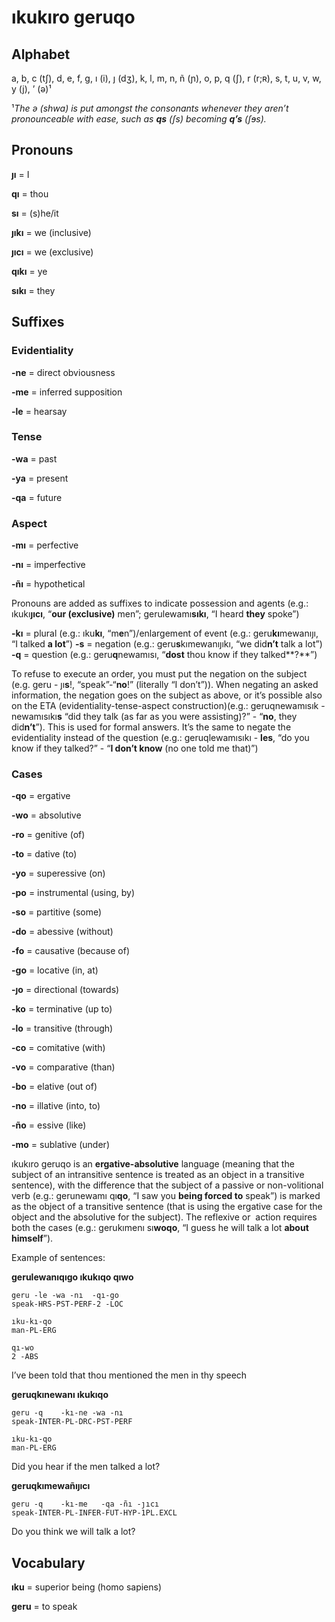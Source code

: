 # ıkukıro geruqo

## Alphabet

a, b, c (tʃ), d, e, f, g, ı (i), ȷ (dʒ), k, l, m, n, ñ (ɲ), o, p, q (ʃ), r (r;ʀ), s, t, u, v, w, y (j), ’ (ə)¹

¹*The ə (shwa) is put amongst the consonants whenever they aren’t pronounceable with ease, such as **qs** (ʃs) becoming **q’s** (ʃɘs).*

## Pronouns

**ȷı** = I

**qı** = thou

**sı** = (s)he/it

**ȷıkı** = we (inclusive)

**ȷıcı** = we (exclusive)

**qıkı** = ye

**sıkı** = they

## Suffixes

### Evidentiality

**-ne** = direct obviousness

**-me** = inferred supposition

**-le** = hearsay

### Tense

**-wa** = past

**-ya** = present

**-qa** = future

### Aspect

**-mı** = perfective

**-nı** = imperfective

**-ñı** = hypothetical

Pronouns are added as suffixes to indicate possession and agents (e.g.: ıkukı**ȷıcı**, “**our (exclusive)** men”; gerulewamı**sıkı**, “I heard **they** spoke”)

**-kı** = plural (e.g.: ıku**kı**, “m**e**n”)/enlargement of event (e.g.: geru**kı**mewanıȷı, “I talked **a lot**”)
**-s** = negation (e.g.: geru**s**kımewanıȷıkı, “we did**n’t** talk a lot”)
**-q** = question (e.g.: geru**q**newamısı, “**dost** thou know if they talked**?**”)

To refuse to execute an order, you must put the negation on the subject (e.g. geru - ȷı**s**!, “speak”-“**no**!” (literally “I don’t”)). When negating an asked information, the negation goes on the subject as above, or it’s possible also on the ETA (evidentiality-tense-aspect construction)(e.g.: geruqnewamısık - newamısıkı**s** “did they talk (as far as you were assisting)?” - “**no**, they did**n’t**”). This is used for formal answers. 
It’s the same to negate the evidentiality instead of the question (e.g.: geruqlewamısıkı - **les**, “do you know if they talked?” - “**I don’t know** (no one told me that)”)

### Cases

**-qo** = ergative

**-wo** = absolutive

**-ro** = genitive (of)

**-to** = dative (to)

**-yo** = superessive (on)

**-po** = instrumental (using, by)

**-so** = partitive (some)

**-do** = abessive (without)

**-fo** = causative (because of)

**-go** = locative (in, at)

**-ȷo** = directional (towards)

**-ko** = terminative (up to)

**-lo** = transitive (through)

**-co** = comitative (with)

**-vo** = comparative (than)

**-bo** = elative (out of)

**-no** = illative (into, to)

**-ño** = essive (like)

**-mo** = sublative (under)

ıkukıro geruqo is an **ergative-absolutive** language (meaning that the subject of an intransitive sentence is treated as an object in a transitive sentence), with the difference that the subject of a passive or non-volitional verb (e.g.: gerunewamı qı**qo**, “I saw you **being forced to** speak”) is marked as the object of a transitive sentence (that is using the ergative case for the object and the absolutive for the subject). The reflexive or  action requires both the cases (e.g.: gerukımenı sı**woqo**, “I guess he will talk a lot **about himself**”).

Example of sentences:

**gerulewanıqıgo ıkukıqo qıwo**

```
geru -le -wa -nı  -qı-go
speak-HRS-PST-PERF-2 -LOC

ıku-kı-qo
man-PL-ERG

qı-wo
2 -ABS
```

I’ve been told that thou mentioned the men in thy speech

**geruqkınewanı ıkukıqo**

```
geru -q    -kı-ne -wa -nı
speak-INTER-PL-DRC-PST-PERF

ıku-kı-qo
man-PL-ERG
```

Did you hear if the men talked a lot?

**geruqkımewañıȷıcı**
```
geru -q    -kı-me   -qa -ñı -ȷıcı
speak-INTER-PL-INFER-FUT-HYP-1PL.EXCL
```

Do you think we will talk a lot?

## Vocabulary

**ıku** = superior being (homo sapiens)

**geru** = to speak
